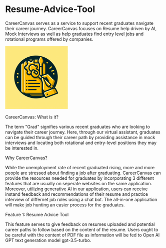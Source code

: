# Resume-Advice-Tool
CareerCanvas serves as a service to support recent graduates navigate their career journey. CareerCanvas focuses on Resume help driven by AI, Mock Interviews as well as help graduates find entry level jobs and rotational programs offered by companies.

<img src="ResumeAdvice.png" width="200" height="200">

CareerCanvas: What is it?

The term "Grad" signifies various recent graduates who are looking to navigate their career journey. Here, through our virtual assistant, graduates can be guided through their career path by providing assistance in mock interviews and locating both rotational and entry-level positions they may be interested in.

Why CareerCanvas?

While the unemployment rate of recent graduated rising, more and more people are stressed about finding a job after graduating. CareerCanvas can provide the resources needed for graduates by incorporating 3 different features that are usually on seperate websites on the same application. Moreover, utilizing generative AI in our application, users can receive instand feedback and recommendations of their resume and practice interview of differnet job roles using a chat bot. The all-in-one application will make job hunting an easier process for the graduates.

Feature 1: Resume Advice Tool

This feature serves to give feedback on resumes uploaded and potential career paths to follow based on the content of the resume. Users ought to be careful with the content of PDF file as information will be fed to Open AI GPT text generation model gpt-3.5-turbo.
